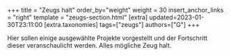 +++
title = "Zeugs halt"
order_by="weight"
weight = 30
insert_anchor_links = "right"
template = "zeugs-section.html"
[extra]
updated=2023-01-30T23:11:00
[extra.taxonomies]
tags=["zeugs"]
authors=["G"]
+++

Hier sollen einige ausgewählte Projekte vorgestellt und der Fortschritt dieser veranschaulicht werden. Alles mögliche Zeug halt.
